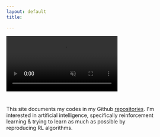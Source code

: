 ```yaml
---
layout: default
title:

---
```


<html>
<head>
<meta name="viewport" content="width=device-width, initial-scale=1">
<style>
* {
  box-sizing: border-box;
}

body {
  margin: 0;
  font-family: Arial;
  font-size: 17px;
}

#myVideo {
  position: fixed;
  left: 0;
  top: 5;
  min-width: 100%;
  min-height: 100%;
}

.content {
  position: fixed;
  top: 50;
  background: rgba(0, 0, 0, 0.5);
  color: #f1f1f1;
  width: 100%;
  padding: 20px;
}

</style>
</head>
<body>

<video autoplay muted loop id="myVideo">
  <source src="/assets/movie/forest_fly.mp4" type="video/mp4">
  Your browser does not support HTML5 video.
</video>

<div class="content">
  <h1>
  </h1>
  <p>
  This site documents my codes in my Github <a href="https://github.com/ChuaCheowHuan">repositories</a>.
  I'm interested in artificial intelligence, specifically reinforcement learning & trying to learn as much as possible by reproducing RL algorithms.
  <br><br>
  </p>
</div>

</body>
</html>
